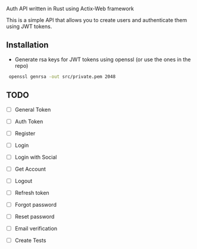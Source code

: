 Auth API written in Rust using Actix-Web framework

This is a simple API that allows you to create users and authenticate them using JWT tokens.

## Installation

- Generate rsa keys for JWT tokens using openssl (or use the ones in the repo)
```bash
 openssl genrsa -out src/private.pem 2048
```


## TODO

- [ ] General Token
- [ ] Auth Token
- [ ] Register
- [ ] Login
- [ ] Login with Social
- [ ] Get Account
- [ ] Logout
- [ ] Refresh token
- [ ] Forgot password
- [ ] Reset password
- [ ] Email verification
- [ ] Create Tests


